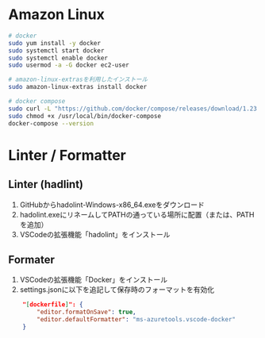 # Amazon Linux
```bash
# docker
sudo yum install -y docker
sudo systemctl start docker
sudo systemctl enable docker
sudo usermod -a -G docker ec2-user

# amazon-linux-extrasを利用したインストール
sudo amazon-linux-extras install docker

# docker compose
sudo curl -L "https://github.com/docker/compose/releases/download/1.23.2/docker-compose-$(uname -s)-$(uname -m)" -o /usr/local/bin/docker-compose
sudo chmod +x /usr/local/bin/docker-compose
docker-compose --version
```

# Linter / Formatter
## Linter (hadlint)
1. GitHubからhadolint-Windows-x86_64.exeをダウンロード
1. hadolint.exeにリネームしてPATHの通っている場所に配置（または、PATHを追加）
1. VSCodeの拡張機能「hadolint」をインストール

## Formater
1. VSCodeの拡張機能「Docker」をインストール
1. settings.jsonに以下を追記して保存時のフォーマットを有効化
```json
    "[dockerfile]": {
        "editor.formatOnSave": true,
        "editor.defaultFormatter": "ms-azuretools.vscode-docker"
    }
```

